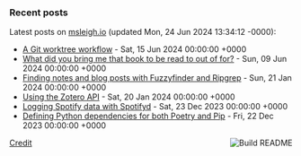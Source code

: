 ### Recent posts

<!-- blog starts -->
Latest posts on [msleigh.io](https://msleigh.io/) (updated Mon, 24 Jun 2024 13:34:12 -0000):
- [A Git worktree workflow](https://msleigh.io/blog/2024/06/15/a-git-worktree-workflow/) - Sat, 15 Jun 2024 00:00:00 +0000
- [What did you bring me that book to be read to out of for?](https://msleigh.io/blog/2024/06/09/what-did-you-bring-me-that-book-to-be-read-to-out-of-for/) - Sun, 09 Jun 2024 00:00:00 +0000
- [Finding notes and blog posts with Fuzzyfinder and Ripgrep](https://msleigh.io/blog/2024/01/21/finding-notes-and-blog-posts-with-fuzzyfinder-and-ripgrep/) - Sun, 21 Jan 2024 00:00:00 +0000
- [Using the Zotero API](https://msleigh.io/blog/2024/01/20/using-the-zotero-api/) - Sat, 20 Jan 2024 00:00:00 +0000
- [Logging Spotify data with Spotifyd](https://msleigh.io/blog/2023/12/23/logging-spotify-data-with-spotifyd/) - Sat, 23 Dec 2023 00:00:00 +0000
- [Defining Python dependencies for both Poetry and Pip](https://msleigh.io/blog/2023/12/22/defining-python-dependencies-for-both-poetry-and-pip/) - Fri, 22 Dec 2023 00:00:00 +0000
<!-- blog ends -->

<a href="https://github.com/msleigh/msleigh/actions"><img src="https://github.com/msleigh/msleigh/actions/workflows/build.yml/badge.svg" align="right" alt="Build README"></a>
<a href="https://simonwillison.net/2020/Jul/10/self-updating-profile-readme/">Credit</a>
